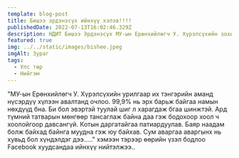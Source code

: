```yaml
---
template: blog-post
title: Бишээ эрдэнэсүх ийнхүү хэлэв!!!!
publishedDate: 2022-07-13T16:02:46.329Z
description: НДИТ Бишээ Эрдэнэсүх МУ-ын Ерөнхийлөгч У. Хүрэлсүхийн зохион байгуулсан хүлээн авалтын талаар нийтлэл бичив.
featured: true
img: ../../static/images/bishee.jpeg
imgAlt: Зураг
tags:
  - Улс төр
  - Нийгэм
---
```


"МУ-ын Ерөнхийлөгч У. Хүрэлсүхийн урилгаар их тэнгэрийн аманд нүсэрдүү хүлээн авалтанд очлоо. 99,9% нь эрх барьж байгаа намын нөхдүүд бна. Би бол эвэртэй туулай шиг л харагдаж бгаа шинжтэй. Ард түмний татварын мөнгөөр тансаглаж байна даа гэж бодохоор хоол ч хоолойгоор давсангүй.
Котын даргатайгаа патиардуулав. Баяр наадам болж байхад байнга муудна гэж юу байхав. Сум аваргаа аваргынх нь хувьд бол хүндэлдэг дээ.…." хэмээн тэрээр өөрийн үзэл бодлоо Facebook хуудсандаа ийнхүү нийтэлжээ..